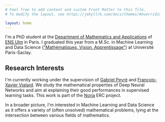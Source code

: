 ```yaml
---
# Feel free to add content and custom Front Matter to this file.
# To modify the layout, see https://jekyllrb.com/docs/themes/#overriding-theme-defaults

layout: home
---
```


I'm a PhD student at the [Department of Mathematics and Applications][DMA] of [ENS Ulm][ENS] in Paris. I graduated this year from a M.Sc. in Machine Learning and Data Science (["Mathématiques, Vision, Apprentissage"][MVA]) at Université Paris-Saclay.

## Research Interests

I'm currently working under the supervision of [Gabriel Peyré][gpeyre] and [François-Xavier Vialard][fxvialard]. We study the mathematical properties of Deep Neural Networks and aim at explaining their good performances in supervised learning tasks. This work is part of the [Noria][noria] ERC project.

In a broader picture, I'm interested in Machine Learning and Data Science as it offers a variety of (often unsolved) mathematical problems, lying at the intersection between various fields of mathematics.

[DMA]: http://www.math.ens.fr/
[ENS]: https://www.ens.psl.eu/
[MVA]: https://www.master-mva.com/
[gpeyre]: http://www.gpeyre.com/
[fxvialard]: http://angkor.univ-mlv.fr/~vialard/
[noria]: http://www.gpeyre.com/noria/
